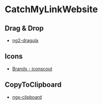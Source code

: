 # CatchMyLinkWebsite

## Drag & Drop

- [ng2-dragula](https://valor-software.com/ng2-dragula/index.html)

## Icons

- [Brands - iconscout](https://iconscout.com/icon-pack/brands)

## CopyToClipboard
- [ngx-clipboard](https://www.npmjs.com/package/ngx-clipboard)
